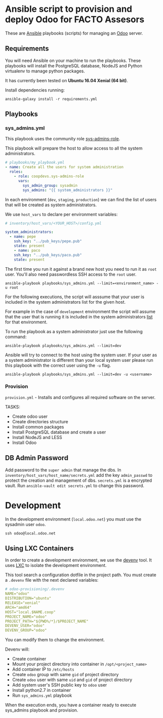 # Ansible script to provision and deploy Odoo for FACTO Assesors

These are [Ansible](http://docs.ansible.com/ansible/) playbooks (scripts) for managing an [Odoo](https://github.com/odoo/odoo) server.

## Requirements

You will need Ansible on your machine to run the playbooks.
These playbooks will install the PostgreSQL database, NodeJS and Python virtualenv to manage python packages.

It has currently been tested on **Ubuntu 16.04 Xenial (64 bit)**.


Install dependencies running:
```
ansible-galaxy install -r requirements.yml
```

## Playbooks

### sys_admins.yml

This playbook uses the community role [sys-admins-role](https://github.com/coopdevs/sys-admins-role).

This playbook will prepare the host to allow access to all the system administrators.

```yaml
# playbooks/my_playbook.yml
- name: Create all the users for system administration
  roles:
    - role: coopdevs.sys-admins-role
      vars:
        sys_admin_group: sysadmin
        sys_admins: "{{ system_administrators }}"
```

In each environment (`dev`, `staging`, `production`) we can find the list of users that will be created as system administrators.

We use `host_vars` to declare per environment variables:
```yaml
# inventory/host_vars/<YOUR_HOST>/config.yml

system_administrators:
  - name: pepe
    ssh_key: "../pub_keys/pepe.pub"
    state: present
    - name: paco
    ssh_key: "../pub_keys/paco.pub"
    state: present
```

The first time you run it against a brand new host you need to run it as `root` user.
You'll also need passwordless SSH access to the `root` user.
```
ansible-playbook playbooks/sys_admins.yml --limit=<environment_name> -u root
```

For the following executions, the script will asssume that your user is included in the system administrators list for the given host.

For example in the case of `development` environment the script will assume that the user that is running it is included in the system administrators [list](https://github.com/coopdevs/timeoverflow-provisioning/blob/master/inventory/host_vars/local.timeoverflow.org/config.yml#L5) for that environment.

To run the playbook as a system administrator just use the following command:
```
ansible-playbook playbooks/sys_admins.yml --limit=dev
```
Ansible will try to connect to the host using the system user. If your user as a system administrator is different than your local system user please run this playbook with the correct user using the `-u` flag.
```
ansible-playbook playbooks/sys_admins.yml --limit=dev -u <username>
```

### Provision
`provision.yml` - Installs and configures all required software on the server.

TASKS:
- Create odoo user
- Create directories structure
- Install common packages
- Install PostgreSQL database and create a user
- Install NodeJS and LESS
- Install Odoo


## DB Admin Password

Add password to the `super admin` that manage the dbs.
In `inventory/host_vars/host_name/secrets.yml` add the key `admin_passwd` to protect the creation and management of dbs.
`secrets.yml` is a encrypted vault. Run `ansible-vault edit secrets.yml` to change this password.

# Development

In the development environment (`local.odoo.net`) you must use the sysadmin user `odoo`.

`ssh odoo@local.odoo.net`

## Using LXC Containers

In order to create a development environment, we use the [devenv](https://github.com/coopdevs/devenv) tool. It uses [LXC](https://linuxcontainers.org/) to isolate the development environment.

This tool search a configuration dotfile in the project path. You must create a `.devenv`  file with the next declared variables:

```yaml
# odoo-provisioning/.devenv
NAME="odoo"
DISTRIBUTION="ubuntu"
RELEASE="xenial"
ARCH="amd64"
HOST="local.$NAME.coop"
PROJECT_NAME="odoo"
PROJECT_PATH="${PWD%/*}/$PROJECT_NAME"
DEVENV_USER="odoo"
DEVENV_GROUP="odoo"
```

You can modify them to change the environment.

Devenv will:

* Create container
* Mount your project directory into container in `/opt/<project_name>`
* Add container IP to `/etc/hosts`
* Create `odoo` group with same `gid` of project directory
* Create `odoo` user with same `uid` and `gid` of project directory
* Add system user's SSH public key to `odoo` user
* Install python2.7 in container
* Run `sys_admins.yml` playbook

When the execution ends, you have a container ready to execute sys_admins playbook and provision.

